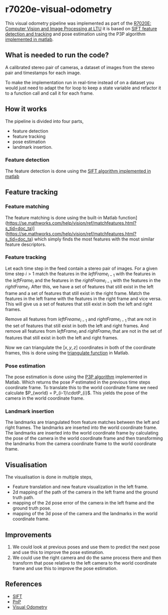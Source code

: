 # r7020e-visual-odometry
This visual odometry pipeline was implemented as part of the [R7020E: Computer Vision and Image Processing at LTU](https://www.ltu.se/edu/course/R70/R7020E/R7020E-Datorseende-och-bildbehandling-1.204996?l=en) it is based on [SIFT feature detection and tracking](https://en.wikipedia.org/wiki/Scale-invariant_feature_transform) and pose estimation using the P3P algorithm [implemented in matlab](https://se.mathworks.com/help/vision/ref/estworldpose.html). 


## What is needed to run the code?
A calibrated stereo pair of cameras, a dataset of images from the stereo pair and timestamps for each image.

To make the implementation run in real-time instead of on a dataset you would just need to adapt the for loop to keep a state variable and refactor it to a function call and call it for each frame. 
## How it works
The pipeline is divided into four parts,
- feature detection
- feature tracking
- pose estimation
- landmark insertion.

### Feature detection
The feature detection is done using the [SIFT algorithm implemented in matlab](https://se.mathworks.com/help/vision/ref/detectsiftfeatures.html?s_tid=doc_ta)

## Feature tracking
### Feature matching
The feature matching is done using the built-in Matlab function](https://se.mathworks.com/help/vision/ref/matchfeatures.html?s_tid=doc_ta)](https://se.mathworks.com/help/vision/ref/matchfeatures.html?s_tid=doc_ta) which simply finds the most features with the most similar feature descriptors.
### Feature tracking
Let each time step in the feed contain a stereo pair of images. 
For a given time step $i > 1$ match the features in the $leftFrame_{i-1}$ with the features in the $leftFrame_{i}$ and the features in the $rightFrame_{i-1}$ with the features in the $rightFrame_{i}$. After this, we have a set of features that still exist in the left frame and a set of features that still exist in the right frame. Match the features in the left frame with the features in the right frame and vice versa. This will give us a set of features that still exist in both the left and right frames.

Remove all features from $leftFreame_{i-1}$ and $rightFrame_{i-1}$ that are not in the set of features that still exist in both the left and right frames. And remove all features from $leftFrame_{i}$ and $rightFrame_{i}$ that are not in the set of features that still exist in both the left and right frames.

Now we can triangulate the $[x,y,z]$ coordinates in both of the coordinate frames, this is done using the [triangulate function](https://se.mathworks.com/help/vision/ref/triangulate.html?s_tid=doc_ta) in Matlab. 
### Pose estimation
The pose estimation is done using the [P3P algorithm](https://en.wikipedia.org/wiki/Perspective-n-Point) implemented in Matlab. Which returns the pose $P$ estimated in the previous time steps coordinate frame. To translate this to the world coordinate frame we need calculate $P_{world} = P_{i-1}\cdotP_{i}$. This yields the pose of the camera in the world coordinate frame.

### Landmark insertion
The landmarks are triangulated from feature matches between the left and right frames. The landmarks are inserted into the world coordinate frame. The landmarks are inserted into the world coordinate frame by calculating the pose of the camera in the world coordinate frame and then transforming the landmarks from the camera coordinate frame to the world coordinate frame.


## Visualisation
The visualisation is done in multiple steps,
- Feature translation and new feature visualization in the left frame.
- 2d mapping of the path of the camera in the left frame and the ground truth path.
- mapping of the 2d pose error of the camera in the left frame and the ground truth pose.
- mapping of the 3d pose of the camera and the landmarks in the world coordinate frame.

## Improvements

1. We could look at previous poses and use them to predict the next pose and use this to improve the pose estimation.
2. We could use the right camera and do the same process there and then transform that pose relative to the left camera to the world coordinate frame and use this to improve the pose estimation.

## References
- [SIFT](https://en.wikipedia.org/wiki/Scale-invariant_feature_transform)
- [PnP](https://en.wikipedia.org/wiki/Perspective-n-Point)
- [Visual Odometry](https://en.wikipedia.org/wiki/Visual_odometry)
